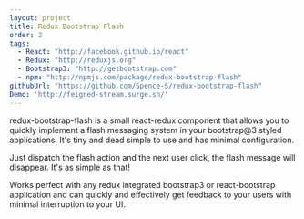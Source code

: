 ```yaml
---
layout: project
title: Redux Bootstrap Flash
order: 2
tags:
  - React: "http://facebook.github.io/react"
  - Redux: "http://reduxjs.org"
  - Bootstrap3: "http://getbootstrap.com"
  - npm: "http://npmjs.com/package/redux-bootstrap-flash" 
githubUrl: "https://github.com/Spence-S/redux-bootstrap-flash"
Demo: 'http://feigned-stream.surge.sh/'
---
```


redux-bootstrap-flash is a small react-redux component that allows you to quickly implement a flash messaging system in your bootstrap@3 styled applications. It's tiny and dead simple to use and has minimal configuration.

Just dispatch the flash action and the next user click, the flash message will disappear. It's as simple as that!

Works perfect with any redux integrated bootstrap3 or react-bootstrap application and can quickly and effectively get feedback to your users with minimal interruption to your UI.
